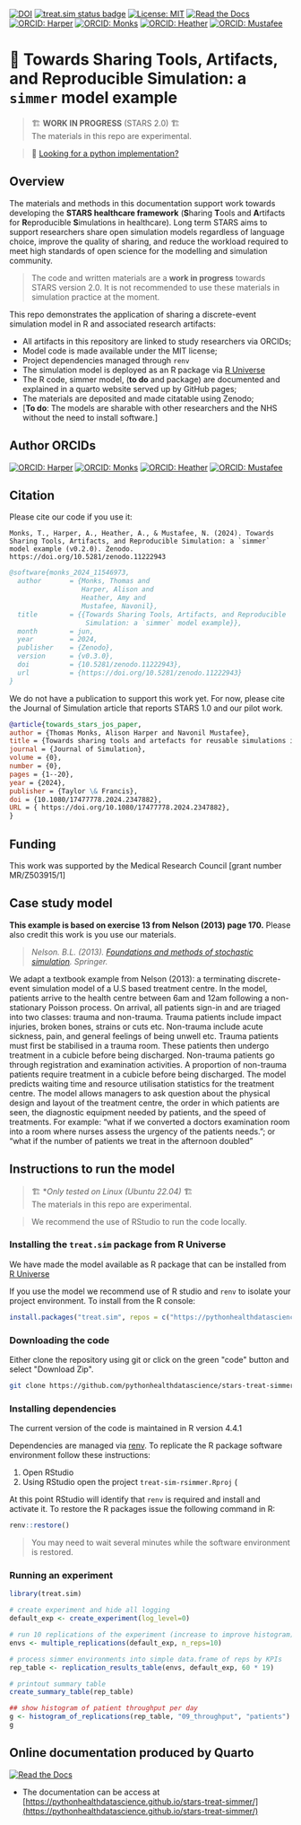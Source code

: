 [![DOI](https://zenodo.org/badge/DOI/10.5281/zenodo.11546973.svg)](https://doi.org/10.5281/zenodo.11546973)
[![treat.sim status badge](https://pythonhealthdatascience.r-universe.dev/badges/treat.sim)](https://pythonhealthdatascience.r-universe.dev/treat.sim)
[![License: MIT](https://img.shields.io/badge/License-MIT-yellow.svg)](https://opensource.org/licenses/MIT)
[![Read the Docs](https://readthedocs.org/projects/pip/badge/?version=latest)](https://pythonhealthdatascience.github.io/stars-treat-simmer/)
[![ORCID: Harper](https://img.shields.io/badge/Alison_Harper-0000--0001--5274--5037-brightgreen)](https://orcid.org/0000-0001-5274-5037)
[![ORCID: Monks](https://img.shields.io/badge/Tom_Monks-0000--0003--2631--4481-brightgreen)](https://orcid.org/0000-0003-2631-4481)
[![ORCID: Heather](https://img.shields.io/badge/Amy_Heather-0000--0002--6596--3479-brightgreen)](https://orcid.org/0000-0002-6596-3479)
[![ORCID: Mustafee](https://img.shields.io/badge/Nav_Mustafee-0000--0002--2204--8924-brightgreen)](https://orcid.org/0000-0002-2204-8924)

# 💫  Towards Sharing Tools, Artifacts, and Reproducible Simulation: a `simmer` model example

> 🏗 **WORK IN PROGRESS** (STARS 2.0) 🏗️   
  > The materials in this repo are experimental. 

> 🐍 [Looking for a python implementation? ](https://github.com/pythonhealthdatascience/stars-simpy-example-docs)

## Overview

  The materials and methods in this documentation support work towards developing the **STARS healthcare framework** (**S**haring **T**ools and **A**rtifacts for **R**eproducible **S**imulations in healthcare).  Long term STARS aims to support researchers share open simulation models regardless of language choice, improve the quality of sharing, and reduce the workload required to meet high standards of open science for the modelling and simulation community.

> The code and written materials are a **work in progress** towards STARS version 2.0. It is not recommended to use these materials in simulation practice at the moment.
  
This repo demonstrates the application of sharing a discrete-event simulation model in R and associated research artifacts:  
  
  * All artifacts in this repository are linked to study researchers via ORCIDs;
  * Model code is made available under the MIT license;
  * Project dependencies managed through `renv`
  * The simulation model is deployed as an R package via [R Universe](https://pythonhealthdatascience.r-universe.dev/treat.sim)
  * The R code, simmer model, (**to do** and package) are documented and explained in a quarto website served up by GitHub pages;
  * The materials are deposited and made citatable using Zenodo;
  * [**To do**: The models are sharable with other researchers and the NHS without the need to install software.]

## Author ORCIDs

[![ORCID: Harper](https://img.shields.io/badge/ORCID-0000--0001--5274--5037-brightgreen)](https://orcid.org/0000-0001-5274-5037)
[![ORCID: Monks](https://img.shields.io/badge/ORCID-0000--0003--2631--4481-brightgreen)](https://orcid.org/0000-0003-2631-4481)
[![ORCID: Heather](https://img.shields.io/badge/ORCID-0000--0002--6596--3479-brightgreen)](https://orcid.org/0000-0002-6596-3479)
[![ORCID: Mustafee](https://img.shields.io/badge/ORCID-0000--0002--2204--8924-brightgreen)](https://orcid.org/0000-0002-2204-8924)

## Citation

Please cite our code if you use it:

```
Monks, T., Harper, A., Heather, A., & Mustafee, N. (2024). Towards Sharing Tools, Artifacts, and Reproducible Simulation: a `simmer` model example (v0.2.0). Zenodo. https://doi.org/10.5281/zenodo.11222943
```

```bibtex
@software{monks_2024_11546973,
  author       = {Monks, Thomas and
                  Harper, Alison and
                  Heather, Amy and
                  Mustafee, Navonil},
  title        = {{Towards Sharing Tools, Artifacts, and Reproducible 
                   Simulation: a `simmer` model example}},
  month        = jun,
  year         = 2024,
  publisher    = {Zenodo},
  version      = {v0.3.0},
  doi          = {10.5281/zenodo.11222943},
  url          = {https://doi.org/10.5281/zenodo.11222943}
}
```


We do not have a publication to support this work yet.  For now, please cite the Journal of Simulation article that reports STARS 1.0 and our pilot work.

```bibtex
@article{towards_stars_jos_paper,
author = {Thomas Monks, Alison Harper and Navonil Mustafee},
title = {Towards sharing tools and artefacts for reusable simulations in healthcare},
journal = {Journal of Simulation},
volume = {0},
number = {0},
pages = {1--20},
year = {2024},
publisher = {Taylor \& Francis},
doi = {10.1080/17477778.2024.2347882},
URL = { https://doi.org/10.1080/17477778.2024.2347882},
}
```

## Funding

This work was supported by the Medical Research Council [grant number MR/Z503915/1]

## Case study model

**This example is based on exercise 13 from Nelson (2013) page 170.**  Please also credit this work is you use our materials.

> *Nelson. B.L. (2013). [Foundations and methods of stochastic simulation](https://www.amazon.co.uk/Foundations-Methods-Stochastic-Simulation-International/dp/1461461596/ref=sr_1_1?dchild=1&keywords=foundations+and+methods+of+stochastic+simulation&qid=1617050801&sr=8-1). Springer.* 

We adapt a textbook example from Nelson (2013): a terminating discrete-event simulation model of a U.S based treatment centre. In the model, patients arrive to the health centre between 6am and 12am following a non-stationary Poisson process. On arrival, all patients sign-in and are triaged into two classes: trauma and non-trauma. Trauma patients include impact injuries, broken bones, strains or cuts etc. Non-trauma include acute sickness, pain, and general feelings of being unwell etc. Trauma patients must first be stabilised in a trauma room. These patients then undergo treatment in a cubicle before being discharged. Non-trauma patients go through registration and examination activities. A proportion of non-trauma patients require treatment in a cubicle before being discharged. The model predicts waiting time and resource utilisation statistics for the treatment centre. The model allows managers to ask question about the physical design and layout of the treatment centre, the order in which patients are seen, the diagnostic equipment needed by patients, and the speed of treatments. For example: “what if we converted a doctors examination room into a room where nurses assess the urgency of the patients needs.”; or “what if the number of patients we treat in the afternoon doubled” 

## Instructions to run the model

> 🏗 **Only tested on Linux (Ubuntu 22.04)* 🏗️   
  > The materials in this repo are experimental. 

> We recommend the use of RStudio to run the code locally.

### Installing the `treat.sim` package from R Universe

We have made the model available as R package that can be installed from [R Universe](https://pythonhealthdatascience.r-universe.dev/treat.sim)

If you use the model we recommend use of R studio and `renv` to isolate your project environment.  To install from the R console:

```R
install.packages("treat.sim", repos = c("https://pythonhealthdatascience.r-universe.dev", "https://cloud.r-project.org"))
```
### Downloading the code

Either clone the repository using git or click on the green "code" button and select "Download Zip".

```bash
git clone https://github.com/pythonhealthdatascience/stars-treat-simmer
```

### Installing dependencies

The current version of the code is maintained in R version 4.4.1

Dependencies are managed via [renv](https://rstudio.github.io/renv/articles/renv.html). To replicate the R package software environment follow these instructions:

1. Open RStudio
2. Using RStudio open the project `treat-sim-rsimmer.Rproj` (


At this point RStudio will identify that `renv` is required and install and activate it.  To restore the R packages issue the following command in R:

```R
renv::restore()
```

> You may need to wait several minutes while the software environment is restored.

### Running an experiment

```R
library(treat.sim)

# create experiment and hide all logging
default_exp <- create_experiment(log_level=0)

# run 10 replications of the experiment (increase to improve histogram) 
envs <- multiple_replications(default_exp, n_reps=10)

# process simmer environments into simple data.frame of reps by KPIs
rep_table <- replication_results_table(envs, default_exp, 60 * 19)

# printout summary table
create_summary_table(rep_table)

## show histogram of patient throughput per day
g <- histogram_of_replications(rep_table, "09_throughput", "patients")
g

```

## Online documentation produced by Quarto

[![Read the Docs](https://readthedocs.org/projects/pip/badge/?version=latest)](https://pythonhealthdatascience.github.io/stars-treat-simmer/)

* The documentation can be access at [https://pythonhealthdatascience.github.io/stars-treat-simmer/](https://pythonhealthdatascience.github.io/stars-treat-simmer/)
